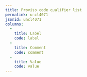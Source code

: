 ```yaml
---
title: Proviso code qualifier list
permalink: uncl4071
jsonid: uncl4071
columns:
  - 
    title: Label
    code: label
  - 
    title: Comment
    code: comment
  - 
    title: Value
    code: value
---
```

